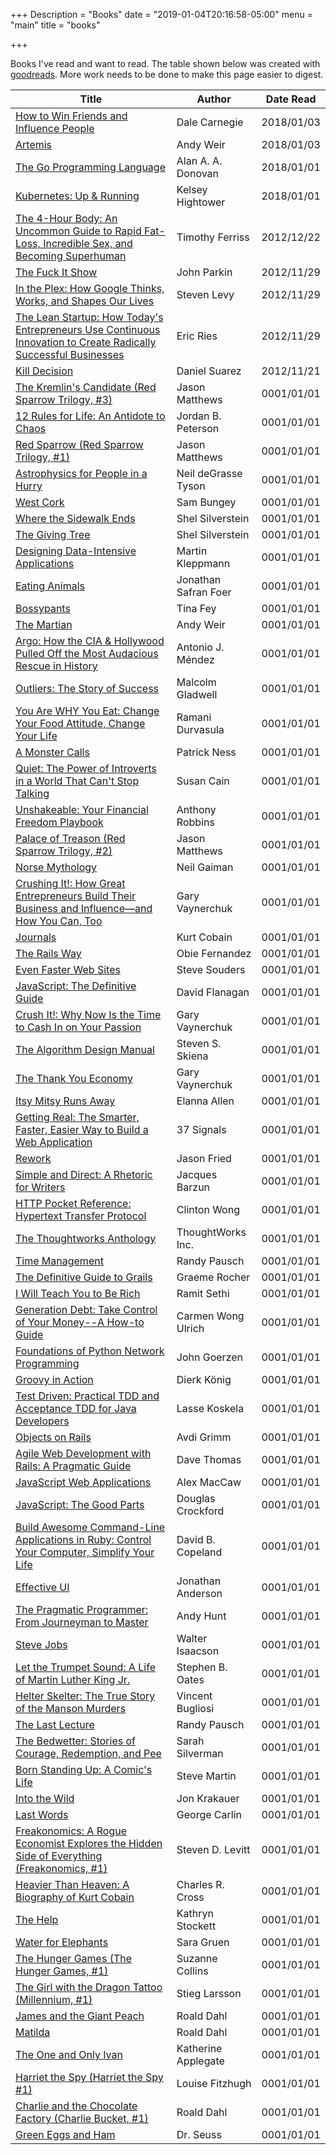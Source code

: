 +++
Description = "Books"
date = "2019-01-04T20:16:58-05:00"
menu = "main"
title = "books"

+++

Books I've read and want to read. The table shown below was created with [goodreads](https://github.com/mindscratch/goodreads). More work needs to be done to make this page easier to digest.


Title | Author | Date Read
------|--------|-----------
[How to Win Friends and Influence People](https://goodreads.com/book/isbn/9780671723651) | Dale Carnegie | 2018/01/03
[Artemis](https://goodreads.com/book/isbn/9780553448122) | Andy Weir | 2018/01/03
[The Go Programming Language](https://goodreads.com/book/isbn/9780134190440) | Alan A. A. Donovan | 2018/01/01
[Kubernetes: Up & Running](https://goodreads.com/book/isbn/9781491935675) | Kelsey Hightower | 2018/01/01
[The 4-Hour Body: An Uncommon Guide to Rapid Fat-Loss, Incredible Sex, and Becoming Superhuman](https://goodreads.com/book/isbn/9780307463630) | Timothy Ferriss | 2012/12/22
[The Fuck It Show](https://goodreads.com/book/isbn/9781848501232) | John Parkin | 2012/11/29
[In the Plex: How Google Thinks, Works, and Shapes Our Lives](https://goodreads.com/book/isbn/9781416596585) | Steven Levy | 2012/11/29
[The Lean Startup: How Today's Entrepreneurs Use Continuous Innovation to Create Radically Successful Businesses](https://goodreads.com/book/isbn/9780307887894) | Eric Ries | 2012/11/29
[Kill Decision](https://goodreads.com/book/isbn/9780525952619) | Daniel Suarez | 2012/11/21
[The Kremlin's Candidate (Red Sparrow Trilogy, #3)](https://goodreads.com/book/isbn/9781501140082) | Jason  Matthews | 0001/01/01
[12 Rules for Life: An Antidote to Chaos](https://goodreads.com/book/isbn/9780345816023) | Jordan B. Peterson | 0001/01/01
[Red Sparrow (Red Sparrow Trilogy, #1)](https://goodreads.com/book/isbn/9781476706122) | Jason  Matthews | 0001/01/01
[Astrophysics for People in a Hurry](https://goodreads.com/book/isbn/9780393609394) | Neil deGrasse Tyson | 0001/01/01
[West Cork](https://goodreads.com/book/isbn/) | Sam Bungey | 0001/01/01
[Where the Sidewalk Ends](https://goodreads.com/book/isbn/9780060513030) | Shel Silverstein | 0001/01/01
[The Giving Tree](https://goodreads.com/book/isbn/9780060256654) | Shel Silverstein | 0001/01/01
[Designing Data-Intensive Applications](https://goodreads.com/book/isbn/) | Martin Kleppmann | 0001/01/01
[Eating Animals](https://goodreads.com/book/isbn/9780316069908) | Jonathan Safran Foer | 0001/01/01
[Bossypants](https://goodreads.com/book/isbn/9780316056861) | Tina Fey | 0001/01/01
[The Martian](https://goodreads.com/book/isbn/9780804139021) | Andy Weir | 0001/01/01
[Argo: How the CIA & Hollywood Pulled Off the Most Audacious Rescue in History](https://goodreads.com/book/isbn/9780670026227) | Antonio J. Méndez | 0001/01/01
[Outliers: The Story of Success](https://goodreads.com/book/isbn/9780316017923) | Malcolm Gladwell | 0001/01/01
[You Are WHY You Eat: Change Your Food Attitude, Change Your Life](https://goodreads.com/book/isbn/9780762782451) | Ramani Durvasula | 0001/01/01
[A Monster Calls](https://goodreads.com/book/isbn/9781406361803) | Patrick Ness | 0001/01/01
[Quiet: The Power of Introverts in a World That Can't Stop Talking](https://goodreads.com/book/isbn/9780307352149) | Susan Cain | 0001/01/01
[Unshakeable: Your Financial Freedom Playbook](https://goodreads.com/book/isbn/) | Anthony Robbins | 0001/01/01
[Palace of Treason (Red Sparrow Trilogy, #2)](https://goodreads.com/book/isbn/9781476793740) | Jason  Matthews | 0001/01/01
[Norse Mythology](https://goodreads.com/book/isbn/9780393356182) | Neil Gaiman | 0001/01/01
[Crushing It!: How Great Entrepreneurs Build Their Business and Influence—and How You Can, Too](https://goodreads.com/book/isbn/) | Gary Vaynerchuk | 0001/01/01
[Journals](https://goodreads.com/book/isbn/9781573223591) | Kurt Cobain | 0001/01/01
[The Rails Way](https://goodreads.com/book/isbn/9780321445612) | Obie Fernandez | 0001/01/01
[Even Faster Web Sites](https://goodreads.com/book/isbn/9780596522308) | Steve Souders | 0001/01/01
[JavaScript: The Definitive Guide](https://goodreads.com/book/isbn/9780596101992) | David Flanagan | 0001/01/01
[Crush It!: Why Now Is the Time to Cash In on Your Passion](https://goodreads.com/book/isbn/9780061914171) | Gary Vaynerchuk | 0001/01/01
[The Algorithm Design Manual](https://goodreads.com/book/isbn/9780387948607) | Steven S. Skiena | 0001/01/01
[The Thank You Economy](https://goodreads.com/book/isbn/9780061914188) | Gary Vaynerchuk | 0001/01/01
[Itsy Mitsy Runs Away](https://goodreads.com/book/isbn/9781442406711) | Elanna Allen | 0001/01/01
[Getting Real: The Smarter, Faster, Easier Way to Build a Web Application](https://goodreads.com/book/isbn/) | 37 Signals | 0001/01/01
[Rework](https://goodreads.com/book/isbn/9780307463746) | Jason Fried | 0001/01/01
[Simple and Direct: A Rhetoric for Writers](https://goodreads.com/book/isbn/9780060937232) | Jacques Barzun | 0001/01/01
[HTTP Pocket Reference: Hypertext Transfer Protocol](https://goodreads.com/book/isbn/9781565928626) | Clinton Wong | 0001/01/01
[The Thoughtworks Anthology](https://goodreads.com/book/isbn/9781934356142) | ThoughtWorks Inc. | 0001/01/01
[Time Management](https://goodreads.com/book/isbn/9780982055632) | Randy Pausch | 0001/01/01
[The Definitive Guide to Grails](https://goodreads.com/book/isbn/9781590597583) | Graeme Rocher | 0001/01/01
[I Will Teach You to Be Rich](https://goodreads.com/book/isbn/9780761147480) | Ramit Sethi | 0001/01/01
[Generation Debt: Take Control of Your Money--A How-to Guide](https://goodreads.com/book/isbn/9780446695435) | Carmen Wong Ulrich | 0001/01/01
[Foundations of Python Network Programming](https://goodreads.com/book/isbn/9781590593714) | John Goerzen | 0001/01/01
[Groovy in Action](https://goodreads.com/book/isbn/9781932394849) | Dierk König | 0001/01/01
[Test Driven: Practical TDD and Acceptance TDD for Java Developers](https://goodreads.com/book/isbn/9781932394856) | Lasse Koskela | 0001/01/01
[Objects on Rails](https://goodreads.com/book/isbn/) | Avdi Grimm | 0001/01/01
[Agile Web Development with Rails: A Pragmatic Guide](https://goodreads.com/book/isbn/9780976694007) | Dave Thomas | 0001/01/01
[JavaScript Web Applications](https://goodreads.com/book/isbn/9781449303518) | Alex MacCaw | 0001/01/01
[JavaScript: The Good Parts](https://goodreads.com/book/isbn/9780596517748) | Douglas Crockford | 0001/01/01
[Build Awesome Command-Line Applications in Ruby: Control Your Computer, Simplify Your Life](https://goodreads.com/book/isbn/9781934356913) | David B. Copeland | 0001/01/01
[Effective UI](https://goodreads.com/book/isbn/9780596154783) | Jonathan Anderson | 0001/01/01
[The Pragmatic Programmer: From Journeyman to Master](https://goodreads.com/book/isbn/9780201616224) | Andy Hunt | 0001/01/01
[Steve Jobs](https://goodreads.com/book/isbn/9781451648539) | Walter Isaacson | 0001/01/01
[Let the Trumpet Sound: A Life of Martin Luther King Jr.](https://goodreads.com/book/isbn/9780060924737) | Stephen B. Oates | 0001/01/01
[Helter Skelter: The True Story of the Manson Murders](https://goodreads.com/book/isbn/9780393322231) | Vincent Bugliosi | 0001/01/01
[The Last Lecture](https://goodreads.com/book/isbn/9781401323257) | Randy Pausch | 0001/01/01
[The Bedwetter: Stories of Courage, Redemption, and Pee](https://goodreads.com/book/isbn/) | Sarah Silverman | 0001/01/01
[Born Standing Up: A Comic's Life](https://goodreads.com/book/isbn/9781416553649) | Steve Martin | 0001/01/01
[Into the Wild](https://goodreads.com/book/isbn/9780385486804) | Jon Krakauer | 0001/01/01
[Last Words](https://goodreads.com/book/isbn/9781439172957) | George Carlin | 0001/01/01
[Freakonomics: A Rogue Economist Explores the Hidden Side of Everything (Freakonomics, #1)](https://goodreads.com/book/isbn/9780061234002) | Steven D. Levitt | 0001/01/01
[Heavier Than Heaven: A Biography of Kurt Cobain](https://goodreads.com/book/isbn/9780786865055) | Charles R. Cross | 0001/01/01
[The Help](https://goodreads.com/book/isbn/9780399155345) | Kathryn Stockett | 0001/01/01
[Water for Elephants](https://goodreads.com/book/isbn/9781565125605) | Sara Gruen | 0001/01/01
[The Hunger Games (The Hunger Games, #1)](https://goodreads.com/book/isbn/9780439023481) | Suzanne Collins | 0001/01/01
[The Girl with the Dragon Tattoo (Millennium, #1)](https://goodreads.com/book/isbn/9780307269751) | Stieg Larsson | 0001/01/01
[James and the Giant Peach](https://goodreads.com/book/isbn/9780375814242) | Roald Dahl | 0001/01/01
[Matilda](https://goodreads.com/book/isbn/9780141301068) | Roald Dahl | 0001/01/01
[The One and Only Ivan](https://goodreads.com/book/isbn/9780061992254) | Katherine Applegate | 0001/01/01
[Harriet the Spy (Harriet the Spy #1)](https://goodreads.com/book/isbn/9780440416791) | Louise Fitzhugh | 0001/01/01
[Charlie and the Chocolate Factory (Charlie Bucket, #1)](https://goodreads.com/book/isbn/9780142403884) | Roald Dahl | 0001/01/01
[Green Eggs and Ham](https://goodreads.com/book/isbn/9780394800165) | Dr. Seuss | 0001/01/01